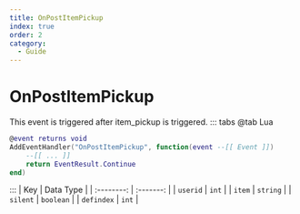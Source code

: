 ```yaml
---
title: OnPostItemPickup
index: true
order: 2
category:
  - Guide
---
```


# OnPostItemPickup
This event is triggered after item_pickup is triggered.
::: tabs
@tab Lua
```lua
@event returns void
AddEventHandler("OnPostItemPickup", function(event --[[ Event ]])
    --[[ ... ]]
    return EventResult.Continue
end)
```

:::
|     Key    | Data Type |
| :--------: | :-------: |
|  `userid`  |   `int`   |
|   `item`   |  `string` |
|  `silent`  | `boolean` |
| `defindex` |   `int`   |